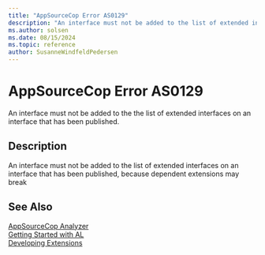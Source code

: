 ```yaml
---
title: "AppSourceCop Error AS0129"
description: "An interface must not be added to the list of extended interfaces on an interface that has been published, because dependent extensions may break"
ms.author: solsen
ms.date: 08/15/2024
ms.topic: reference
author: SusanneWindfeldPedersen
---
```

[//]: # (START>DO_NOT_EDIT)
[//]: # (IMPORTANT:Do not edit any of the content between here and the END>DO_NOT_EDIT.)
[//]: # (Any modifications should be made in the .xml files in the ModernDev repo.)
# AppSourceCop Error AS0129
An interface must not be added to the the list of extended interfaces on an interface that has been published.

## Description
An interface must not be added to the list of extended interfaces on an interface that has been published, because dependent extensions may break

[//]: # (IMPORTANT: END>DO_NOT_EDIT)
## See Also  
[AppSourceCop Analyzer](appsourcecop.md)  
[Getting Started with AL](../devenv-get-started.md)  
[Developing Extensions](../devenv-dev-overview.md)  